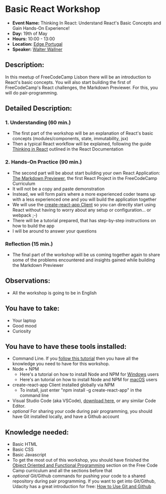 # Basic React Workshop

* **Event Name:** Thinking In React: Understand React's Basic Concepts and Gain Hands-On Experience!
* **Day:** 19th of May
* **Hours:** 10:00 - 13:00
* **Location:** [Edge Portugal](https://goo.gl/maps/CvEbkHiJhrE2)
* **Speaker:** [Walter Wallner](https://www.github.com/relwiwa)


## Description:
In this meetup of FreeCodeCamp Lisbon there will be an introduction to React's basic concepts. You will also start building the first of FreeCodeCamp's React challenges, the Markdown Previewer. For this, you will do pair-programming.

## Detailed Description:
### 1. Understanding (60 min.)
- The first part of the workshop will be an explanation of React's basic concepts (modules/components, state, immutability, jsx)
- Then a typical React workflow will be explained, following the guide [Thinking in React](https://reactjs.org/docs/thinking-in-react.html) outlined in the React Documentation
### 2. Hands-On Practice (90 min.)
- The second part will be about start building your own React Application: [The Markdown Previewer](https://www.freecodecamp.org/challenges/build-a-markdown-previewer), the first React Project in the FreeCodeCamp Curriculum
- It will not be a copy and paste demonstration
- Instead, we will form pairs where a more experienced coder teams up with a less experienced one and you will build the application together
- We will use the [create-react-app Client](https://github.com/facebook/create-react-app) so you can directly start using React without having to worry about any setup or configuration... or webpack ;-)
- There will be a tutorial prepared, that has step-by-step instructions on how to build the app
- I will be around to answer your questions
### Reflection (15 min.)
- The final part of the workshop will be us coming together again to share some of the problems encountered and insights gained while building the Markdown Previewer

## Observations:
- All the workshop is going to be in English

## You have to take:
* Your laptop
* Good mood
* Curiosity

## You have to have these tools installed:
* Command Line. If you [follow this tutorial](https://www.youtube.com/watch?v=rl7PzPAZDyY&list=PLu8EoSxDXHP7tXPJp5ZmUpuT7sFvrswzf) then you have all the knowledge you need to have for this workshop.
* Node + NPM
	* Here's a tutorial on how to install Node and NPM for [Windows](http://blog.teamtreehouse.com/install-node-js-npm-windows) users
	* Here's an tutorial on how to install Node and NPM for [macOS](http://blog.teamtreehouse.com/install-node-js-npm-mac) users
* create-react-app Client installed globally via NPM
	* To install, just enter "npm install -g create-react-app" in the command line
* Visual Studio Code (aka VSCode), [download here](https://code.visualstudio.com/), or any similar Code Editor.
* *optional* For sharing your code during pair programming, you should have Git installed locally, and have a Github account

## Knowledge needed:
* Basic HTML
* Basic CSS
* Basic Javascript
* To get the most out of this workshop, you should have finished the [Object Oriented and Functional Programming](https://www.freecodecamp.org/map) section on the Free Code Camp curriculum and all the sections before that
* *optional* Git/Github commands for pushing your code to a shared repository during pair programming. If you want to get into Git/Github, Udacity has a great introduction for free: [How to Use Git and Github](https://eu.udacity.com/course/how-to-use-git-and-github--ud775)